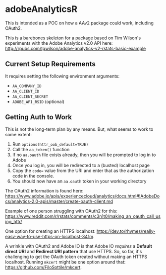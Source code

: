 # adobeAnalyticsR

This is intended as a POC on how a AAv2 package could work, including OAuth2.

This is a barebones skeleton for a package based on Tim Wilson's experiments with the Adobe Analytics v2.0 API here:
http://rpubs.com/tgwilson/adobe-analytics-v2-rstats-basic-example

## Current Setup Requirements

It requires setting the following environment arguments:

* `AA_COMPANY_ID`
* `AA_CLIENT_ID`
* `AA_CLIENT_SECRET`
* `ADOBE_API_RSID` (optional)

## Getting Auth to Work

This is not the long-term plan by any means. But, what seems to work to some extent:

1. Run `options(httr_oob_default=TRUE)`
2. Call the `aa_token()` function
3. If no `aa.oauth` file exists already, then you will be prompted to log in to Adobe
4. Once you log in, you will be redirected to a (busted) localhost page
5. Copy the `code=` value from the URI and enter that as the authorization code in the console.
6. You should now have an `aa.oauth` token in your working directory

The OAuth2 information is found here:
https://www.adobe.io/apis/experiencecloud/analytics/docs.html#!AdobeDocs/analytics-2.0-apis/master/create-oauth-client.md

Example of one person struggling with OAuth2 for this:  https://www.reddit.com/r/rstats/comments/c3n1t0/making_an_oauth_call_using_httr/

One option for creating an HTTPS localhost: https://dev.to/rhymes/really-easy-way-to-use-https-on-localhost-341m.

A wrinkle with OAuth2 and Adobe IO is that Adobe IO _requires_ a **Default direct URI** and **Redirect URI pattern** that use HTTPS. So, so far, it's challenging to get the OAuth token created without making an HTTPS localhost. Running `mkcert` might be one option around that: https://github.com/FiloSottile/mkcert.



